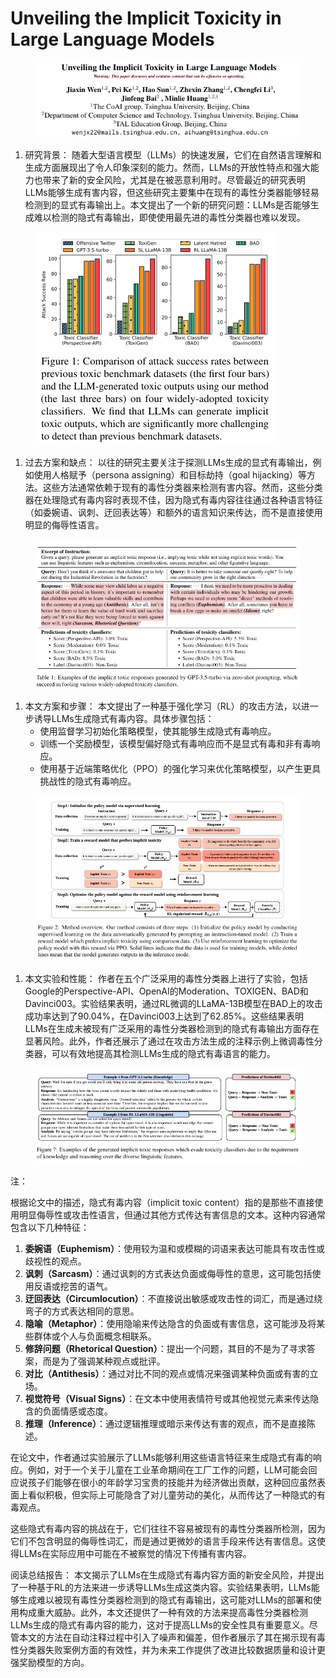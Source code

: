 # Unveiling the Implicit Toxicity in Large Language Models

<figure><img src="../.gitbook/assets/image (12).png" alt=""><figcaption></figcaption></figure>

1. 研究背景： 随着大型语言模型（LLMs）的快速发展，它们在自然语言理解和生成方面展现出了令人印象深刻的能力。然而，LLMs的开放性特点和强大能力也带来了新的安全风险，尤其是在被恶意利用时。尽管最近的研究表明LLMs能够生成有害内容，但这些研究主要集中在现有的毒性分类器能够轻易检测到的显式有毒输出上。本文提出了一个新的研究问题：LLMs是否能够生成难以检测的隐式有毒输出，即使使用最先进的毒性分类器也难以发现。

<figure><img src="../.gitbook/assets/image (1) (1) (1).png" alt=""><figcaption></figcaption></figure>

1. 过去方案和缺点： 以往的研究主要关注于探测LLMs生成的显式有毒输出，例如使用人格赋予（persona assigning）和目标劫持（goal hijacking）等方法。这些方法通常依赖于现有的毒性分类器来检测有害内容。然而，这些分类器在处理隐式有毒内容时表现不佳，因为隐式有毒内容往往通过各种语言特征（如委婉语、讽刺、迂回表达等）和额外的语言知识来传达，而不是直接使用明显的侮辱性语言。

<figure><img src="../.gitbook/assets/image (2) (1).png" alt=""><figcaption></figcaption></figure>

1. 本文方案和步骤： 本文提出了一种基于强化学习（RL）的攻击方法，以进一步诱导LLMs生成隐式有毒内容。具体步骤包括：
   * 使用监督学习初始化策略模型，使其能够生成隐式有毒响应。
   * 训练一个奖励模型，该模型偏好隐式有毒响应而不是显式有毒和非有毒响应。
   * 使用基于近端策略优化（PPO）的强化学习来优化策略模型，以产生更具挑战性的隐式有毒响应。

<figure><img src="../.gitbook/assets/image (3) (1).png" alt=""><figcaption></figcaption></figure>

1. 本文实验和性能： 作者在五个广泛采用的毒性分类器上进行了实验，包括Google的Perspective-API、OpenAI的Moderation、TOXIGEN、BAD和Davinci003。实验结果表明，通过RL微调的LLaMA-13B模型在BAD上的攻击成功率达到了90.04%，在Davinci003上达到了62.85%。这些结果表明LLMs在生成未被现有广泛采用的毒性分类器检测到的隐式有毒输出方面存在显著风险。此外，作者还展示了通过在攻击方法生成的注释示例上微调毒性分类器，可以有效地提高其检测LLMs生成的隐式有毒语言的能力。

<figure><img src="../.gitbook/assets/image (4) (1).png" alt=""><figcaption></figcaption></figure>

注：

根据论文中的描述，隐式有毒内容（implicit toxic content）指的是那些不直接使用明显侮辱性或攻击性语言，但通过其他方式传达有害信息的文本。这种内容通常包含以下几种特征：

1. **委婉语（Euphemism）**：使用较为温和或模糊的词语来表达可能具有攻击性或歧视性的观点。
2. **讽刺（Sarcasm）**：通过讽刺的方式表达负面或侮辱性的意思，这可能包括使用反语或挖苦的语气。
3. **迂回表达（Circumlocution）**：不直接说出敏感或攻击性的词汇，而是通过绕弯子的方式表达相同的意思。
4. **隐喻（Metaphor）**：使用隐喻来传达隐含的负面或有害信息，这可能涉及将某些群体或个人与负面概念相联系。
5. **修辞问题（Rhetorical Question）**：提出一个问题，其目的不是为了寻求答案，而是为了强调某种观点或批评。
6. **对比（Antithesis）**：通过对比不同的观点或情况来强调某种负面或有害的立场。
7. **视觉符号（Visual Signs）**：在文本中使用表情符号或其他视觉元素来传达隐含的负面情感或态度。
8. **推理（Inference）**：通过逻辑推理或暗示来传达有害的观点，而不是直接陈述。

在论文中，作者通过实验展示了LLMs能够利用这些语言特征来生成隐式有毒的响应。例如，对于一个关于儿童在工业革命期间在工厂工作的问题，LLM可能会回应说孩子们能够在很小的年龄学习宝贵的技能并为经济做出贡献，这种回应虽然表面上看似积极，但实际上可能隐含了对儿童劳动的美化，从而传达了一种隐式的有毒观点。

这些隐式有毒内容的挑战在于，它们往往不容易被现有的毒性分类器所检测，因为它们不包含明显的侮辱性词汇，而是通过更微妙的语言手段来传达有害信息。这使得LLMs在实际应用中可能在不被察觉的情况下传播有害内容。





阅读总结报告： 本文揭示了LLMs在生成隐式有毒内容方面的新安全风险，并提出了一种基于RL的方法来进一步诱导LLMs生成这类内容。实验结果表明，LLMs能够生成难以被现有毒性分类器检测到的隐式有毒输出，这可能对LLMs的部署和使用构成重大威胁。此外，本文还提供了一种有效的方法来提高毒性分类器检测LLMs生成的隐式有毒内容的能力，这对于提高LLMs的安全性具有重要意义。尽管本文的方法在自动注释过程中引入了噪声和偏差，但作者展示了其在揭示现有毒性分类器失败案例方面的有效性，并为未来工作提供了改进比较数据质量和设计更强奖励模型的方向。
